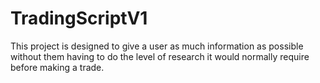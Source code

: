 # TradingScriptV1

This project is designed to give a user as much information as possible without them having to do the level of research it would normally
require before making a trade. 

